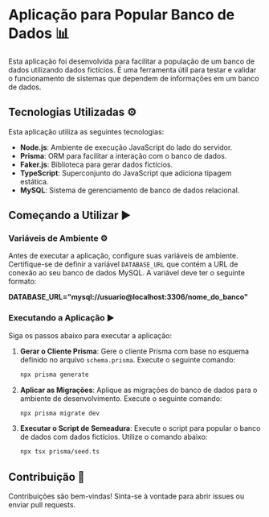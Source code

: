 # Aplicação para Popular Banco de Dados 📊

Esta aplicação foi desenvolvida para facilitar a população de um banco de dados utilizando dados fictícios. É uma ferramenta útil para testar e validar o funcionamento de sistemas que dependem de informações em um banco de dados.

## Tecnologias Utilizadas ⚙️

Esta aplicação utiliza as seguintes tecnologias:

- **Node.js**: Ambiente de execução JavaScript do lado do servidor.
- **Prisma**: ORM para facilitar a interação com o banco de dados.
- **Faker.js**: Biblioteca para gerar dados fictícios.
- **TypeScript**: Superconjunto do JavaScript que adiciona tipagem estática.
- **MySQL**: Sistema de gerenciamento de banco de dados relacional.

## Começando a Utilizar ▶️

### Variáveis de Ambiente ⚙️

Antes de executar a aplicação, configure suas variáveis de ambiente. Certifique-se de definir a variável `DATABASE_URL` que contém a URL de conexão ao seu banco de dados MySQL. A variável deve ter o seguinte formato:

**DATABASE_URL="mysql://usuario@localhost:3306/nome_do_banco"**


### Executando a Aplicação ▶️

Siga os passos abaixo para executar a aplicação:

1. **Gerar o Cliente Prisma**: 
   Gere o cliente Prisma com base no esquema definido no arquivo `schema.prisma`. Execute o seguinte comando:

   ```bash
   npx prisma generate

2. **Aplicar as Migrações**: Aplique as migrações do banco de dados para o ambiente de desenvolvimento. Execute o seguinte comando:

    ```bash 
    npx prisma migrate dev

3. **Executar o Script de Semeadura**: Execute o script para popular o banco de dados com dados fictícios. Utilize o comando abaixo:

    ```bash 
    npx tsx prisma/seed.ts

## Contribuição 🤝    
Contribuições são bem-vindas! Sinta-se à vontade para abrir issues ou enviar pull requests.

